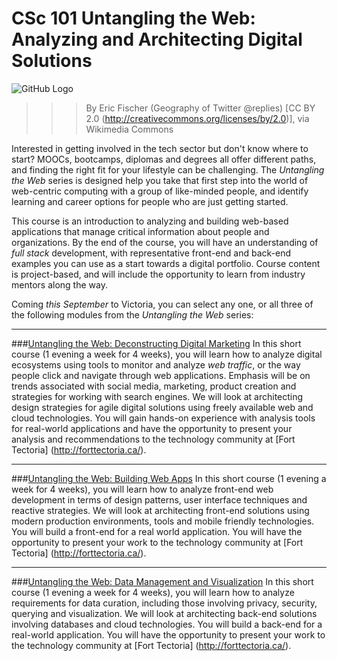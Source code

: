 # CSc 101 Untangling the Web: Analyzing and Architecting Digital Solutions 
![GitHub Logo](https://upload.wikimedia.org/wikipedia/commons/5/50/Geography_of_Twitter_%40replies_%286238509140%29.jpg)

>>>By Eric Fischer (Geography of Twitter @replies) [CC BY 2.0 (http://creativecommons.org/licenses/by/2.0)], via Wikimedia Commons


Interested in getting involved in the tech sector but don't know where to start?  MOOCs, bootcamps, diplomas and degrees all offer different paths, and finding the right fit for your lifestyle can be challenging.  The _Untangling the Web_ series is designed help you take that first step into the world of web-centric computing with a group of like-minded people, and identify learning and career options for people who are just getting started.  

This course is an introduction to analyzing and building web-based applications that manage critical information about people and organizations.  By the end of the course, you will have an understanding of _full stack_ development, with representative front-end and back-end examples you can use as a start towards a digital portfolio.  Course content is project-based, and will include the opportunity to learn from industry mentors along the way. 

Coming _this September_ to Victoria, you can select any one, or all three of the following modules from the _Untangling the Web_ series:

***

###[Untangling the Web: Deconstructing Digital Marketing](https://www.uvcs.uvic.ca/Course/Untangling-the-Web-Building-Web-Apps/TECC101/)
In this short course (1 evening a week for 4 weeks), you will learn how to analyze digital ecosystems using tools to monitor and analyze _web traffic_, or the way people click and navigate through web applications.  Emphasis will be on trends associated with  social media, marketing, product creation and strategies for working with search engines. We will look at architecting design strategies for agile digital solutions using freely available web and cloud technologies. You will gain hands-on experience with analysis tools for real-world applications and have the opportunity to present your analysis and recommendations to the technology community at [Fort Tectoria] (http://forttectoria.ca/).


***

###[Untangling the Web: Building Web Apps](https://www.uvcs.uvic.ca/Course/Untangling-the-Web-Building-Web-Apps/TECC102/)
In this short course (1 evening a week for 4 weeks), you will learn how to analyze front-end web development in terms of design patterns, user interface techniques and reactive strategies. We will look at architecting front-end solutions using modern production environments, tools and mobile friendly technologies. You will build a front-end for a real world application. You will have the opportunity to present your work to the technology community at [Fort Tectoria] (http://forttectoria.ca/).

***

###[Untangling the Web: Data Management and Visualization](https://www.uvcs.uvic.ca/Course/Untangling-the-Web-Building-Web-Apps/TECC103/)
In this short course (1 evening a week for 4 weeks), you will learn how to analyze requirements for data curation, including those involving privacy, security, querying and visualization. We will look at architecting back-end solutions involving databases and cloud technologies. You will build a back-end for a real-world application. You will have the opportunity to present your work to the technology community at [Fort Tectoria] (http://forttectoria.ca/).
